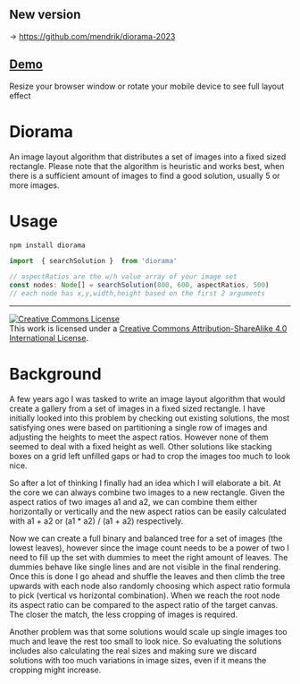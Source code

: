 ## New version

-> https://github.com/mendrik/diorama-2023

## [Demo](https://mendrik.github.io/diorama/)

Resize your browser window or rotate your mobile device to see full layout effect

# Diorama

An image layout algorithm that distributes a set of images into a fixed sized rectangle. Please note that the algorithm is heuristic and works best, when there is a sufficient amount of images to find a good solution, usually 5 or more images.

# Usage

`npm install diorama`

```typescript
import  { searchSolution }  from 'diorama'

// aspectRatios are the w/h value array of your image set
const nodes: Node[] = searchSolution(800, 600, aspectRatios, 500)
// each node has x,y,width,height based on the first 2 arguments 
```

---
<a rel="license" href="http://creativecommons.org/licenses/by-sa/4.0/"><img alt="Creative Commons License" style="border-width:0" src="https://i.creativecommons.org/l/by-sa/4.0/88x31.png" /></a><br />This work is licensed under a <a rel="license" href="http://creativecommons.org/licenses/by-sa/4.0/">Creative Commons Attribution-ShareAlike 4.0 International License</a>.

# Background

A few years ago I was tasked to write an image layout algorithm that would create a gallery from a set of images in a fixed sized rectangle. I have initially looked into this problem by checking out existing solutions, the most satisfying ones were based on partitioning a single row of images and adjusting the heights to meet the aspect ratios. However none of them seemed to deal with a fixed height as well. Other solutions like stacking boxes on a grid left unfilled gaps or had to crop the images too much to look nice.

So after a lot of thinking I finally had an idea which I will elaborate a bit. At the core we can always combine two images to a new rectangle. Given the aspect ratios of two images a1 and a2, we can combine them either horizontally or vertically and the new aspect ratios can be easily calculated with a1 + a2 or (a1 * a2) / (a1 + a2) respectively.

Now we can create a full binary and balanced tree for a set of images (the lowest leaves), however since the image count needs to be a power of two I need to fill up the set with dummies to meet the right amount of leaves. The dummies behave like single lines and are not visible in the final rendering. Once this is done I go ahead and shuffle the leaves and then climb the tree upwards with each node also randomly choosing which aspect ratio formula to pick (vertical vs horizontal combination). When we reach the root node its aspect ratio can be compared to the aspect ratio of the target canvas. The closer the match, the less cropping of images is required.

Another problem was that some solutions would scale up single images too much and leave the rest too small to look nice. So evaluating the solutions includes also calculating the real sizes and making sure we discard solutions with too much variations in image sizes, even if it means the cropping might increase.
